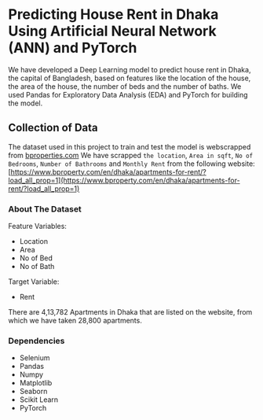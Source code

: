 # **Predicting House Rent in Dhaka Using Artificial Neural Network (ANN) and PyTorch**

We have developed a Deep Learning model to predict house rent in Dhaka, the capital of Bangladesh, based on features like the location of the house, the area of the house, the number of beds and the number of baths. We used Pandas for Exploratory Data Analysis (EDA) and PyTorch for building the model.

## **Collection of Data**

The dataset used in this project to train and test the model is webscrapped from [bproperties.com](https://www.bproperty.com/)
We have scrapped `the location`, `Area in sqft`, `No of Bedrooms`, `Number of Bathrooms` and `Monthly Rent` from the following website: [https://www.bproperty.com/en/dhaka/apartments-for-rent/?load_all_prop=1](https://www.bproperty.com/en/dhaka/apartments-for-rent/?load_all_prop=1)

### **About The Dataset**

Feature Variables:

* Location
* Area
* No of Bed
* No of Bath

Target Variable:

* Rent

There are 4,13,782 Apartments in Dhaka that are listed on the website, from which we have taken 28,800 apartments.

### **Dependencies**

* Selenium
* Pandas
* Numpy
* Matplotlib
* Seaborn
* Scikit Learn
* PyTorch
